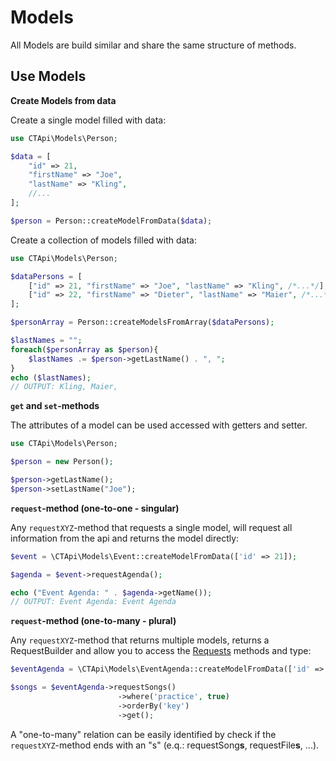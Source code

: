 # Models

All Models are build similar and share the same structure of methods.

## Use Models

**Create Models from data**

Create a single model filled with data:

```php
use CTApi\Models\Person;

$data = [
    "id" => 21,
    "firstName" => "Joe",
    "lastName" => "Kling",
    //...
];

$person = Person::createModelFromData($data);

```

Create a collection of models filled with data:

```php
use CTApi\Models\Person;

$dataPersons = [
    ["id" => 21, "firstName" => "Joe", "lastName" => "Kling", /*...*/],
    ["id" => 22, "firstName" => "Dieter", "lastName" => "Maier", /*...*/]    
];

$personArray = Person::createModelsFromArray($dataPersons);

$lastNames = "";
foreach($personArray as $person){
    $lastNames .= $person->getLastName() . ", ";
}
echo ($lastNames);
// OUTPUT: Kling, Maier, 

```

**`get` and `set`-methods**

The attributes of a model can be used accessed with getters and setter.

```php
use CTApi\Models\Person;

$person = new Person();

$person->getLastName();
$person->setLastName("Joe");

```

**`request`-method (one-to-one - singular)**

Any `requestXYZ`-method that requests a single model, will request all information from the api and returns the model
directly:

```php
$event = \CTApi\Models\Event::createModelFromData(['id' => 21]);

$agenda = $event->requestAgenda();

echo ("Event Agenda: " . $agenda->getName());
// OUTPUT: Event Agenda: Event Agenda

```

**`request`-method (one-to-many - plural)**

Any `requestXYZ`-method that returns multiple models, returns a RequestBuilder and allow you to access
the [Requests](Requests.md) methods and type:

```php
$eventAgenda = \CTApi\Models\EventAgenda::createModelFromData(['id' => 21]);

$songs = $eventAgenda->requestSongs()
                        ->where('practice', true)
                        ->orderBy('key')
                        ->get();

```

A "one-to-many" relation can be easily identified by check if the `requestXYZ`-method ends with an "s" (e.q.:
requestSong**s**, requestFile**s**, ...).
